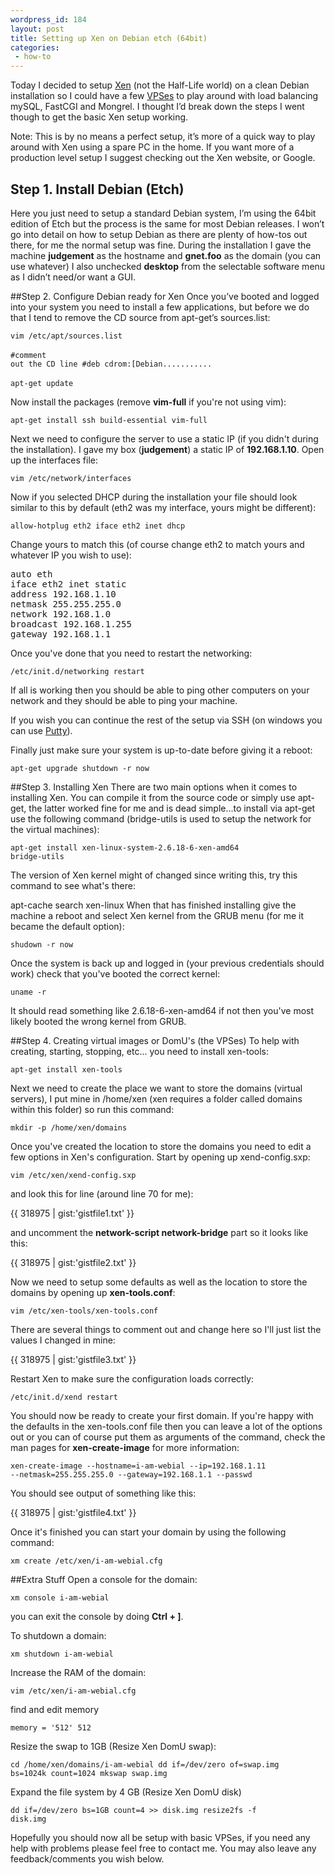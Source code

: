 ```yaml
---
wordpress_id: 184
layout: post
title: Setting up Xen on Debian etch (64bit)
categories:
 - how-to
---
```


Today I decided to setup [Xen](http://xen.org) (not the Half-Life world) on a clean Debian installation so I could have a few [VPSes](http://en.wikipedia.org/wiki/Virtual_private_server) to play around with load balancing mySQL, FastCGI and Mongrel. I thought I’d break down the steps I went though to get the basic Xen setup working.

Note: This is by no means a perfect setup, it’s more of a quick way to play around with Xen using a spare PC in the home. If you want more of a production level setup I suggest checking out the Xen website, or Google.

## Step 1. Install Debian (Etch)
Here you just need to setup a standard Debian system, I’m using the 64bit edition of Etch but the process is the same for most Debian releases. I won’t go into detail on how to setup Debian as there are plenty of how-tos out there, for me the normal setup was fine. During the installation I gave the machine **judgement** as the hostname and **gnet.foo** as the domain (you can use whatever) I also unchecked **desktop** from the selectable software menu as I didn’t need/or want a GUI.

##Step 2. Configure Debian ready for Xen
Once you’ve booted and logged into your system you need to install a few applications, but before we do that I tend to remove the CD source from apt-get’s sources.list:

<code>vim /etc/apt/sources.list</code>
<br />
<br />
<code>#comment out the CD line
  #deb cdrom:[Debian...........</code>
<br />
<br />
<code>apt-get update</code>

Now install the packages (remove **vim-full** if you're not using vim):

<code>apt-get install ssh build-essential vim-full</code>

Next we need to configure the server to use a static IP (if you didn't during the installation). I gave my box (**judgement**) a static IP of **192.168.1.10**. Open up the interfaces file:

<code>vim /etc/network/interfaces</code>

Now if you selected DHCP during the installation your file should look similar to this by default (eth2 was my interface, yours might be different):

<code>allow-hotplug eth2
iface eth2 inet dhcp</code>

Change yours to match this (of course change eth2 to match yours and whatever IP you wish to use):

<pre>auto eth
iface eth2 inet static
address 192.168.1.10
netmask 255.255.255.0
network 192.168.1.0
broadcast 192.168.1.255
gateway 192.168.1.1</pre>

Once you've done that you need to restart the networking:

<code>/etc/init.d/networking restart</code>

If all is working then you should be able to ping other computers on your network and they should be able to ping your machine.

If you wish you can continue the rest of the setup via SSH (on windows you can use [Putty](http://www.chiark.greenend.org.uk/~sgtatham/putty/)).

Finally just make sure your system is up-to-date before giving it a reboot:

<code>apt-get upgrade
shutdown -r now</code>

##Step 3. Installing Xen
There are two main options when it comes to installing Xen. You can compile it from the source code or simply use apt-get, the latter worked fine for me and is dead simple...to install via apt-get use the following command (bridge-utils is used to setup the network for the virtual machines):

<code>apt-get install xen-linux-system-2.6.18-6-xen-amd64 bridge-utils</code>

The version of Xen kernel might of changed since writing this, try this command to see what's there:

apt-cache search xen-linux
When that has finished installing give the machine a reboot and select Xen kernel from the GRUB menu (for me it became the default option):

<code>shudown -r now</code>

Once the system is back up and logged in (your previous credentials should work) check that you've booted the correct kernel:

<code>uname -r</code>

It should read something like 2.6.18-6-xen-amd64 if not then you've most likely booted the wrong kernel from GRUB.

##Step 4. Creating virtual images or DomU's (the VPSes)
To help with creating, starting, stopping, etc... you need to install xen-tools:

<code>apt-get install xen-tools</code>

Next we need to create the place we want to store the domains (virtual servers), I put mine in /home/xen (xen requires a folder called domains within this folder) so run this command:

<code>mkdir -p /home/xen/domains</code>

Once you've created the location to store the domains you need to edit a few options in Xen's configuration. Start by opening up xend-config.sxp:

<code>vim /etc/xen/xend-config.sxp</code>

and look this for line (around line 70 for me):

{{ 318975 | gist:'gistfile1.txt' }}

and uncomment the **network-script network-bridge** part so it looks like this:

{{ 318975 | gist:'gistfile2.txt' }}

Now we need to setup some defaults as well as the location to store the domains by opening up **xen-tools.conf**:

<code>vim /etc/xen-tools/xen-tools.conf</code>

There are several things to comment out and change here so I'll just list the values I changed in mine:

{{ 318975 | gist:'gistfile3.txt' }}

Restart Xen to make sure the configuration loads correctly:

<code>/etc/init.d/xend restart</code>

You should now be ready to create your first domain. If you're happy with the defaults in the xen-tools.conf file then you can leave a lot of the options out or you can of course put them as arguments of the command, check the man pages for **xen-create-image** for more information:

<code>xen-create-image --hostname=i-am-webial --ip=192.168.1.11 --netmask=255.255.255.0 --gateway=192.168.1.1 --passwd</code>

You should see output of something like this:

{{ 318975 | gist:'gistfile4.txt' }}

Once it's finished you can start your domain by using the following command:

<code>xm create /etc/xen/i-am-webial.cfg</code>

##Extra Stuff
Open a console for the domain:

<code>xm console i-am-webial</code>

you can exit the console by doing **Ctrl + ]**.

To shutdown a domain:

<code>xm shutdown i-am-webial</code>

Increase the RAM of the domain:

<code>vim /etc/xen/i-am-webial.cfg</code>

find and edit memory

<code>memory  = '512' 512</code>

Resize the swap to 1GB (Resize Xen DomU swap):

<code>cd /home/xen/domains/i-am-webial
dd if=/dev/zero of=swap.img bs=1024k count=1024
mkswap swap.img
</code>

Expand the file system by 4 GB (Resize Xen DomU disk)

<code>dd if=/dev/zero bs=1GB count=4 >> disk.img
resize2fs -f disk.img</code>

Hopefully you should now all be setup with basic VPSes, if you need any help with problems please feel free to contact me. You may also leave any feedback/comments you wish below.